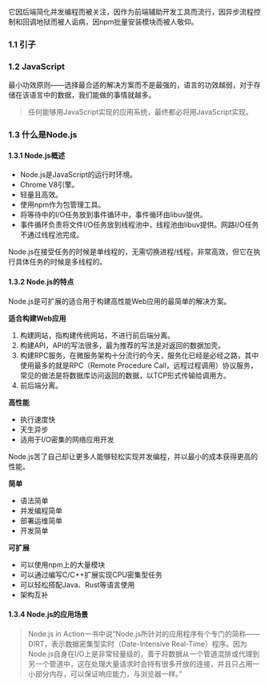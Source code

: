 它因后端简化并发编程而被关注，因作为前端辅助开发工具而流行，因异步流程控制和回调地狱而被人诟病，因npm批量安装模块而被人敬仰。

### 1.1 引子

### 1.2 JavaScript

最小功效原则——选择最合适的解决方案而不是最强的，语言的功效越弱，对于存储在该语言中的数据，我们能做的事情就越多。

> 任何能够用JavaScript实现的应用系统，最终都必将用JavaScript实现。

### 1.3 什么是Node.js

#### 1.3.1 Node.js概述

- Node.js是JavaScript的运行时环境。
- Chrome V8引擎。
- 轻量且高效。
- 使用npm作为包管理工具。
- 将等待中的I/O任务放到事件循环中，事件循环由libuv提供。
- 事件循环负责将文件I/O任务放到线程池中，线程池由libuv提供。网路I/O任务不通过线程池完成。

Node.js在接受任务的时候是单线程的，无需切换进程/线程，非常高效，但它在执行具体任务的时候是多线程的。

#### 1.3.2 Node.js的特点

Node.js是可扩展的适合用于构建高性能Web应用的最简单的解决方案。

**适合构建Web应用**

1. 构建网站，指构建传统网站，不进行前后端分离。
2. 构建API，API的写法很多，最为推荐的写法是对返回的数据加壳。
3. 构建RPC服务，在微服务架构十分流行的今天，服务化已经是必经之路，其中使用最多的就是RPC（Remote Procedure Call，远程过程调用）协议服务，常见的做法是将数据库访问返回的数据，以TCP形式传输给调用方。
4. 前后端分离。

**高性能**

- 执行速度快
- 天生异步
- 适用于I/O密集的网络应用开发

Node.js苦了自己却让更多人能够轻松实现并发编程，并以最小的成本获得更高的性能。

**简单**

- 语法简单
- 并发编程简单
- 部署运维简单
- 开发简单

**可扩展**

- 可以使用npm上的大量模块
- 可以通过编写C/C++扩展实现CPU密集型任务
- 可以轻松搭配Java、Rust等语言使用
- 架构互补

#### 1.3.4 Node.js的应用场景

> Node.js in Action一书中说“Node.js所针对的应用程序有个专门的简称——DIRT，表示数据密集型实时（Date-Intensive Real-Time）程序。因为Node.js自身在I/O上是非常轻量级的，善于将数据从一个管道混排或代理到另一个管道中，这在处理大量请求时会持有很多开放的连接，并且只占用一小部分内存，可以保证响应能力，与浏览器一样。”





